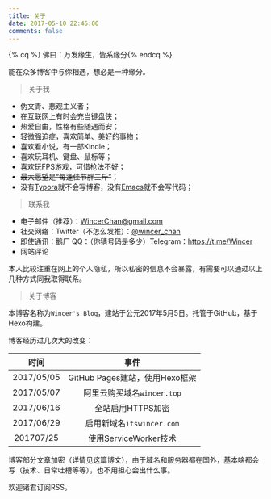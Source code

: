 ```yaml
---
title: 关于
date: 2017-05-10 22:46:00
comments: false
---
```


{% cq %} 佛曰：万发缘生，皆系缘分{% endcq %}

能在众多博客中与你相遇，想必是一种缘分。

> 关于我

- 伪文青、悲观主义者；
- 在互联网上有时会充当键盘侠；
- 热爱自由，性格有些随遇而安；
- 轻微强迫症，喜欢简单、美好的事物；
- 喜欢看小说，有一部Kindle；
- 喜欢玩耳机、键盘、鼠标等；
- 喜欢玩FPS游戏，可惜枪法不好；
- ~~最大愿望是“每逢佳节胖三斤”~~； 
- 没有[Typora](https://typora.io/)就不会写博客，没有[Emacs](https://www.gnu.org/software/emacs/)就不会写代码；

> 联系我

- 电子邮件（推荐）：[WincerChan@gmail.com](mailto:WincerChan@gmail.com) 
- 社交网络：Twitter（不怎么发推）：[@wincer_chan](https://twitter.com/wincer_chan)
- 即使通讯：鹅厂 QQ：（你猜号码是多少）Telegram：https://t.me/Wincer
- 网站评论

本人比较注重在网上的个人隐私，所以私密的信息不会暴露，有需要可以通过以上几种方式同我取得联系。

> 关于博客

本博客名称为`Wincer's Blog`，建站于公元2017年5月5日。托管于GitHub，基于Hexo构建。

博客经历过几次大的改变：

|     时间     |           事件            |
| :--------: | :---------------------: |
| 2017/05/05 | GitHub Pages建站，使用Hexo框架 |
| 2017/05/07 |   阿里云购买域名`wincer.top`   |
| 2017/06/16 |       全站启用HTTPS加密       |
| 2017/06/29 |  启用新域名`itswincer.com`   |
| 201707/25  |    使用ServiceWorker技术    |

博客部分文章加密（详情见这篇博文），由于域名和服务器都在国外，基本啥都会写（技术、日常吐槽等等），也不用担心会出什么事。

欢迎诸君订阅RSS。